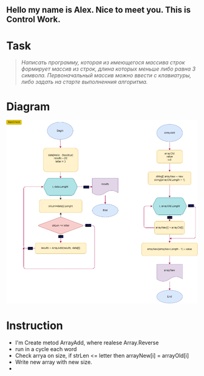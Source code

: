
## Hello my name is Alex. Nice to meet you. This is Control Work.

# Task 
>*Написать программу, которая из имеющегося массива строк формирует массив из строк, длина которых меньше либо равна 3 символа. Первоначальный массив можно ввести с клавиатуры, либо задать на старте выполненния алгоритма.*

# Diagram 

![Diagram](Diagram.drawio.png)

# Instruction

* I'm Create metod ArrayAdd, where realese Array.Reverse 
* run in a cycle each word
* Check arrya on size, if strLen <= letter then arrayNew[i] = arrayOld[i]
* Write new array with new size.
* 

